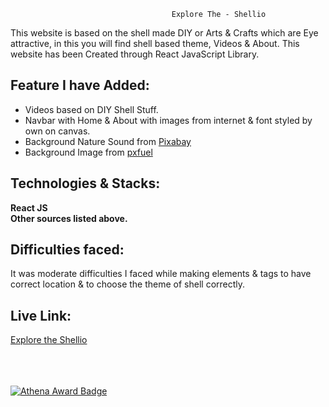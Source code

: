                                         Explore The - Shellio 
This website is based on the shell made DIY or Arts & Crafts which are Eye attractive, in this you will find shell based theme, Videos & About. This website has been Created through React JavaScript Library.

## Feature I have Added:
- Videos based on DIY Shell Stuff.
- Navbar with Home & About with images from internet & font styled by own on canvas.
- Background Nature Sound from [Pixabay](https://pixabay.com/sound-effects/calm-nature-sounds-196258/)
- Background Image from [pxfuel](https://www.pxfuel.com/en/desktop-wallpaper-qoqft)


## Technologies & Stacks:
<b>React JS <br> Other sources listed above. </b>

## Difficulties faced: 
It was moderate difficulties I faced while making elements & tags to have correct location & to choose the theme of shell correctly. 

## Live Link:
[Explore the Shellio](https://madiha-mubeen.github.io/shellio/)

<br><br><br>
[![Athena Award Badge](https://img.shields.io/endpoint?url=https%3A%2F%2Faward.athena.hackclub.com%2Fapi%2Fbadge)](https://award.athena.hackclub.com?utm_source=readme)
